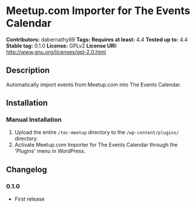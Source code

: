 # Meetup.com Importer for The Events Calendar #
**Contributors:**      dabernathy89
**Tags:**
**Requires at least:** 4.4
**Tested up to:**      4.4
**Stable tag:**        0.1.0
**License:**           GPLv2
**License URI:**       http://www.gnu.org/licenses/gpl-2.0.html

## Description ##

Automatically import events from Meetup.com into The Events Calendar.

## Installation ##

### Manual Installation ###

1. Upload the entire `/tec-meetup` directory to the `/wp-content/plugins/` directory.
2. Activate Meetup.com Importer for The Events Calendar through the 'Plugins' menu in WordPress.

## Changelog ##

### 0.1.0 ###
* First release
